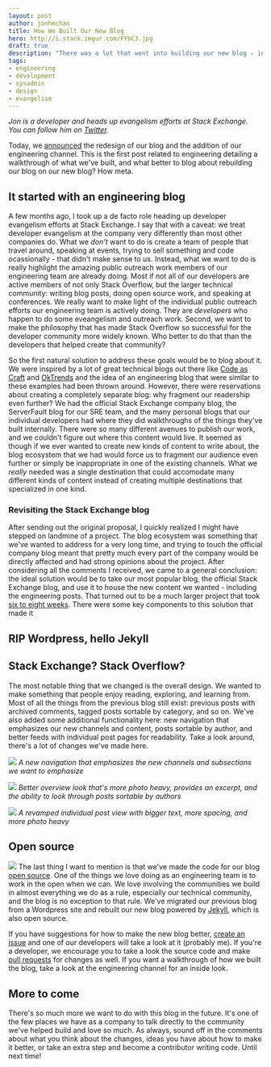 ```yaml
---
layout: post
author: jonhmchan
title: How We Built Our New Blog
hero: http://i.stack.imgur.com/FYbC3.jpg
draft: true
description: "There was a lot that went into building our new blog - including the new engineering channel. See why it took us six to eight weeks to move to a new system, migrate our old content, and redesign the whole system."
tags:
- engineering
- development
- sysadmin
- design
- evangelism
---
```


*Jon is a developer and heads up evangelism efforts at Stack Exchange. You can follow him on [Twitter](http://twitter.com/jonhmchan).*

Today, we [announced](http://blog.stackexchange.com/2015/07/the-new-stack-exchange-blog/) the redesign of our blog and the addition of our engineering channel. This is the first post related to engineering detailing a walkthrough of what we've built, and what better to blog about rebuilding our blog on our new blog? How meta.

## It started with an engineering blog
A few months ago, I took up a de facto role heading up developer evangelism efforts at Stack Exchange. I say that with a caveat: we treat developer evangelism at the company very differently than most other companies do. What we *don't* want to do is create a team of people that travel around, speaking at events, trying to sell something and code ocassionally - that didn't make sense to us. Instead, what we want to do is really highlight the amazing public outreach work members of our engineering team are already doing. Most if not all of our developers are active members of not only Stack Overflow, but the larger technical community: writing blog posts, doing open source work, and speaking at conferences. We really want to make light of the individual public outreach efforts our engineering team is actively doing. They are *developers* who happen to do some eveangelism and outreach work. Second, we want to make the philosophy that has made Stack Overflow so successful for the developer community more widely known. Who better to do that than the developers that helped create that community?

So the first natural solution to address these goals would be to blog about it. We were inspired by a lot of great technical blogs out there like [Code as Craft](https://codeascraft.com/) and [OkTrends](http://oktrends.okcupid.com/) and the idea of an engineering blog that were similar to these examples had been thrown around. However, there were reservations about creating a completely separate blog: why fragment our readership even further? We had the official Stack Exchange company blog, the ServerFault blog for our SRE team, and the many personal blogs that our individual developers had where they did walkthroughs of the things they've built internally. There were so many different avenues to publish our work, and we couldn't figure out where this content would live. It seemed as though if we ever wanted to create new kinds of content to write about, the blog ecosystem that we had would force us to fragment our audience even further or simply be inappropriate in one of the existing channels. What we *really* needed was a single destination that could accomodate many different kinds of content instead of creating multiple destinations that specialized in one kind.

### Revisiting the Stack Exchange blog
After sending out the original proposal, I quickly realized I might have stepped on landmine of a project. The blog ecosystem was something that we've wanted to address for a very long time, and trying to touch the official company blog meant that pretty much every part of the company would be directly affected and had strong opinions about the project. After considering all the comments I received, we came to a general conclusion: the ideal solution would be to take our most popular blog, the official Stack Exchange blog, and use it to house the new content we wanted - including the engineering posts. That turned out to be a much larger project that took [six to eight weeks](http://meta.stackexchange.com/questions/19478/the-many-memes-of-meta/19514#19514). There were some key components to this solution that made it 

## RIP Wordpress, hello Jekyll

## Stack Exchange? Stack Overflow?
The most notable thing that we changed is the overall design. We wanted to make something that people enjoy reading, exploring, and learning from. Most of all the things from the previous blog still exist: previous posts with archived comments, tagged posts sortable by category, and so on. We've also added some additional functionality here: new navigation that emphasizes our new channels and content, posts sortable by author, and better feeds with individual post pages for readability. Take a look around, there's a lot of changes we've made here.


![](http://i.stack.imgur.com/jfB91.png)
*A new navigation that emphasizes the new channels and subsections we want to emphasize*


![](http://i.stack.imgur.com/fdA9K.png)
*Better overview look that's more photo heavy, provides an excerpt, and the ability to look through posts sortable by authors*


![](http://i.stack.imgur.com/gu34P.png)
*A revamped individual post view with bigger text, more spacing, and more photo heavy*


## Open source
![](http://i.stack.imgur.com/ggOC0.png)
The last thing I want to mention is that we've made the code for our blog [open source](https://github.com/StackExchange/blog). One of the things we love doing as an engineering team is to work in the open when we can. We love involving the communities we build in almost everything we do as a rule, especially our technical community, and the blog is no exception to that rule. We've migrated our previous blog from a Wordpress site and rebuilt our new blog powered by [Jekyll](http://jekyllrb.com/), which is also open source.

If you have suggestions for how to make the new blog better, [create an issue](https://github.com/StackExchange/blog/issues) and one of our developers will take a look at it (probably me). If you're a developer, we encourage you to take a look the source code and make [pull requests](https://github.com/StackExchange/blog/pulls) for changes as well. If you want a walkthrough of how we built the blog, take a look at the engineering channel for an inside look.

## More to come
There's so much more we want to do with this blog in the future. It's one of the few places we have as a company to talk directly to the community we've helped build and love so much. As always, sound off in the comments about what you think about the changes, ideas you have about how to make it better, or take an extra step and become a contributor writing code. Until next time!

